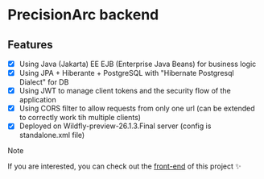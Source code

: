 # PrecisionArc backend 

## Features
- [x] Using Java (Jakarta) EE EJB (Enterprise Java Beans) for business logic
- [x] Using JPA + Hiberante + PostgreSQL with "Hibernate Postgresql Dialect" for DB
- [x] Using JWT to manage client tokens and the security flow of the application
- [x] Using CORS filter to allow requests from only one url (can be extended to correctly work tih multiple clients)
- [x] Deployed on Wildfly-preview-26.1.3.Final server (config is standalone.xml file)

> [!NOTE]
> If you are interested, you can check out the [front-end](https://github.com/fefumo/PrecisionArc-frontend) of this project :sparkles:
